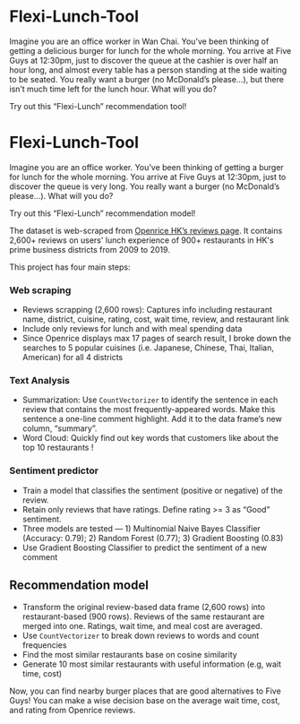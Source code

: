 # Flexi-Lunch-Tool

Imagine you are an office worker in Wan Chai.  You’ve been thinking of getting a delicious burger for lunch for the whole morning.  You arrive at Five Guys at 12:30pm, just to discover the queue at the cashier is over half an hour long, and almost every table has a person standing at the side waiting to be seated.  You really want a burger (no McDonald’s please…), but there isn’t much time left for the lunch hour.  What will you do?

Try out this “Flexi-Lunch” recommendation tool!


# Flexi-Lunch-Tool

Imagine you are an office worker. You’ve been thinking of getting a burger for lunch for the whole morning.  You arrive at Five Guys at 12:30pm, just to discover the queue is very long. You really want a burger (no McDonald’s please…). What will you do?

Try out this “Flexi-Lunch” recommendation model!

The dataset is web-scraped from [Openrice HK’s reviews page](https://www.openrice.com/en/hongkong/restaurant/review/index.htm?tc=bc). It contains 2,600+ reviews on users' lunch experience of 900+ restaurants in HK's prime business districts from 2009 to 2019.  

This project has four main steps:

### Web scraping

* Reviews scrapping (2,600 rows): Captures info including restaurant name, district, cuisine, rating, cost, wait time, review, and restaurant link
* Include only reviews for lunch and with meal spending data
* Since Openrice displays max 17 pages of search result, I broke down the searches to 5 popular cuisines (i.e. Japanese, Chinese, Thai, Italian, American) for all 4 districts

### Text Analysis

* Summarization: Use `CountVectorizer` to identify the sentence in each review that contains the most frequently-appeared words.  Make this sentence a one-line comment highlight.  Add it to the data frame’s new column, “summary”.
* Word Cloud: Quickly find out key words that customers like about the top 10 restaurants !

### Sentiment predictor

* Train a model that classifies the sentiment (positive or negative) of the review.  
* Retain only reviews that have ratings.  Define rating >= 3 as “Good” sentiment.  
* Three models are tested — 1) Multinomial Naive Bayes Classifier (Accuracy: 0.79); 2) Random Forest (0.77); 3) Gradient Boosting (0.83)
* Use Gradient Boosting Classifier to predict the sentiment of a new comment

## Recommendation model

* Transform the original review-based data frame (2,600 rows) into restaurant-based (900 rows). Reviews of the same restaurant are merged into one.  Ratings, wait time, and meal cost are averaged.
* Use `CountVectorizer` to break down reviews to words and count frequencies
* Find the most similar restaurants base on cosine similarity
* Generate 10 most similar restaurants with useful information (e.g, wait time, cost)

Now, you can find nearby burger places that are good alternatives to Five Guys! You can make a wise decision base on the average wait time, cost, and rating from Openrice reviews.
